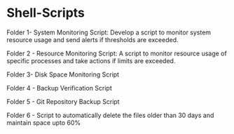 # Shell-Scripts

Folder 1- System Monitoring Script: Develop a script to monitor system resource usage and send alerts if thresholds are exceeded.

Folder 2 - Resource Monitoring Script: A script to monitor resource usage of specific processes and take actions if limits are exceeded.

Folder 3- Disk Space Monitoring Script

Folder 4 - Backup Verification Script

Folder 5 - Git Repository Backup Script

Folder 6 - Script to automatically delete the files older than 30 days and maintain space upto 60%


